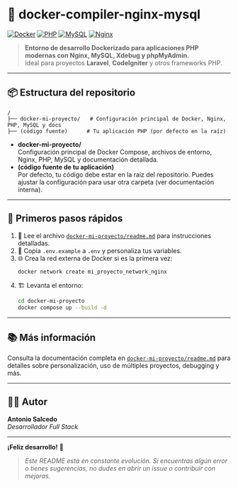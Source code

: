 # 🚀 docker-compiler-nginx-mysql

[![Docker](https://img.shields.io/badge/Docker-20.10%2B-blue?logo=docker)](https://www.docker.com/)
[![PHP](https://img.shields.io/badge/PHP-8.4.8-purple?logo=php)](https://php.net/)
[![MySQL](https://img.shields.io/badge/MySQL-8.0-orange?logo=mysql)](https://mysql.com/)
[![Nginx](https://img.shields.io/badge/Nginx-1.28-green?logo=nginx)](https://nginx.org/)

> **Entorno de desarrollo Dockerizado para aplicaciones PHP modernas con Nginx, MySQL, Xdebug y phpMyAdmin.**  
> Ideal para proyectos **Laravel**, **CodeIgniter** y otros frameworks PHP.

---

## 📦 Estructura del repositorio

```
/
├── docker-mi-proyecto/   # Configuración principal de Docker, Nginx, PHP, MySQL y docs
├── (código fuente)      # Tu aplicación PHP (por defecto en la raíz)
```

- **docker-mi-proyecto/**  
  Configuración principal de Docker Compose, archivos de entorno, Nginx, PHP, MySQL y documentación detallada.
- **(código fuente de tu aplicación)**  
  Por defecto, tu código debe estar en la raíz del repositorio. Puedes ajustar la configuración para usar otra carpeta (ver documentación interna).

---

## 🚀 Primeros pasos rápidos

1. 📖 Lee el archivo [`docker-mi-proyecto/readme.md`](docker-mi-proyecto/readme.md) para instrucciones detalladas.
2. 📝 Copia `.env.example` a `.env` y personaliza tus variables.
3. 🌐 Crea la red externa de Docker si es la primera vez:
    ```bash
    docker network create mi_proyecto_network_nginx
    ```
4. 🏗️ Levanta el entorno:
    ```bash
    cd docker-mi-proyecto
    docker compose up --build -d
    ```

---

## 📚 Más información

Consulta la documentación completa en [`docker-mi-proyecto/readme.md`](docker-mi-proyecto/readme.md) para detalles sobre personalización, uso de múltiples proyectos, debugging y más.

---

## 👨‍💻 Autor

**Antonio Salcedo**  
_Desarrollador Full Stack_

---

**¡Feliz desarrollo!** 🚀

> _Este README está en constante evolución. Si encuentras algún error o tienes sugerencias, no dudes en abrir un issue o contribuir con mejoras._
